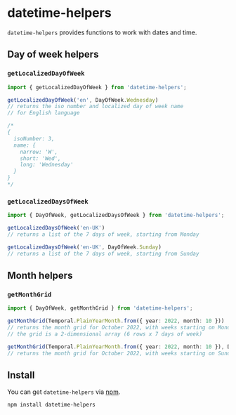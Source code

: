 # datetime-helpers

`datetime-helpers` provides functions to work with dates and time.

## Day of week helpers

### `getLocalizedDayOfWeek`

```typescript
import { getLocalizedDayOfWeek } from 'datetime-helpers';

getLocalizedDayOfWeek('en', DayOfWeek.Wednesday)
// returns the iso number and localized day of week name
// for English language

/*
{
  isoNumber: 3,
  name: {
    narrow: 'W',
    short: 'Wed',
    long: 'Wednesday'
  }
}
*/
```

### `getLocalizedDaysOfWeek`

```typescript
import { DayOfWeek, getLocalizedDaysOfWeek } from 'datetime-helpers';

getLocalizedDaysOfWeek('en-UK')
// returns a list of the 7 days of week, starting from Monday

getLocalizedDaysOfWeek('en-UK', DayOfWeek.Sunday)
// returns a list of the 7 days of week, starting from Sunday
```

## Month helpers

### `getMonthGrid`

```typescript
import { DayOfWeek, getMonthGrid } from 'datetime-helpers';

getMonthGrid(Temporal.PlainYearMonth.from({ year: 2022, month: 10 }))
// returns the month grid for October 2022, with weeks starting on Monday
// the grid is a 2-dimensional array (6 rows x 7 days of week)

getMonthGrid(Temporal.PlainYearMonth.from({ year: 2022, month: 10 }), DayOfWeek.Sunday)
// returns the month grid for October 2022, with weeks starting on Sunday
```

## Install

You can get `datetime-helpers` via [npm](http://npmjs.com).

```
npm install datetime-helpers
```
